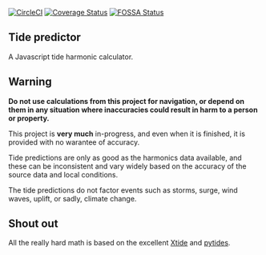 [![CircleCI](https://circleci.com/gh/neaps/tide-predictor.svg?style=svg)](https://circleci.com/gh/neaps/tide-predictor) [![Coverage Status](https://coveralls.io/repos/github/neaps/tide-predictor/badge.svg?branch=master)](https://coveralls.io/github/neaps/tide-predictor?branch=master) [![FOSSA Status](https://app.fossa.com/api/projects/git%2Bgithub.com%2Fneaps%2Ftide-predictor.svg?type=shield)](https://app.fossa.com/projects/git%2Bgithub.com%2Fneaps%2Ftide-predictor?ref=badge_shield)

## Tide predictor

A Javascript tide harmonic calculator.

## Warning

**Do not use calculations from this project for navigation, or depend on them in any situation where inaccuracies could result in harm to a person or property.**

This project is **very much** in-progress, and even when it is finished, it is provided with no warantee of accuracy.

Tide predictions are only as good as the harmonics data available, and these can be inconsistent and vary widely based on the accuracy of the source data and local conditions.

The tide predictions do not factor events such as storms, surge, wind waves, uplift, or sadly, climate change.

## Shout out

All the really hard math is based on the excellent [Xtide](https://flaterco.com/xtide) and [pytides](https://github.com/sam-cox/pytides).
